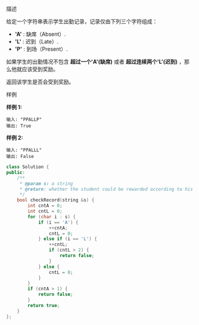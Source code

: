 描述

给定一个字符串表示学生出勤记录，记录仅由下列三个字符组成：

- **'A'** : 缺席（Absent）.
- **'L'** : 迟到（Late）.
- **'P'** : 到场（Present）.

如果学生的出勤情况不包含 **超过一个'A'(缺席)** 或者 **超过连续两个'L'(迟到)** ，那么他就应该受到奖励。

返回该学生是否会受到奖励。

样例

**样例 1:**

```
输入: "PPALLP"
输出: True
```

**样例 2:**

```
输入: "PPALLL"
输出: False
```

```cpp
class Solution {
public:
    /**
     * @param s: a string
     * @return: whether the student could be rewarded according to his attendance record
     */
    bool checkRecord(string &s) {
        int cntA = 0;
        int cntL = 0;
        for (char i : s) {
            if (i == 'A') {
                ++cntA;
                cntL = 0;
            } else if (i == 'L') {
                ++cntL;
                if (cntL > 2) {
                    return false;
                }
            } else {
                cntL = 0;
            }
        }
        if (cntA > 1) {
            return false;
        }
        return true;
    }
};
```

